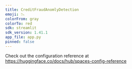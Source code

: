 ```yaml
---
title: CreditFraudAnomlyDetection
emoji: 📉
colorFrom: gray
colorTo: red
sdk: streamlit
sdk_version: 1.41.1
app_file: app.py
pinned: false
---
```


Check out the configuration reference at https://huggingface.co/docs/hub/spaces-config-reference
